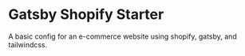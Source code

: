 # Gatsby Shopify Starter

A basic config for an e-commerce website using shopify, gatsby, and tailwindcss.

